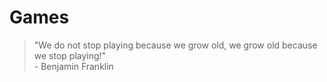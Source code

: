 # Games
> "We do not stop playing because we grow old, we grow old because we stop playing!"  
> \- Benjamin Franklin
